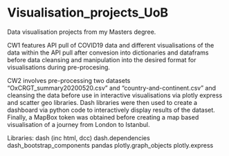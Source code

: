 # Visualisation_projects_UoB
Data visualisation projects from my Masters degree.

CW1 features API pull of COVID19 data and different visualisations of the data within the API pull after convesion into dictionaries and dataframs before data cleansing and manipulation into the desired format for visualisations during pre-procesing.

CW2 involves pre-processing two datasets “OxCRGT_summary20200520.csv” and “country-and-continent.csv” and cleansing the data before use in interactive visualisations via plotly express and scatter geo libraries. Dash libraries were then used to create a dashboard via python code to interactively display results of the dataset. Finally, a MapBox token was obtained before creating a map based visualisation of a journey from London to Istanbul.

Libraries:
dash (inc html, dcc)
dash.dependencies
dash_bootstrap_components
pandas
plotly.graph_objects
plotly.express
